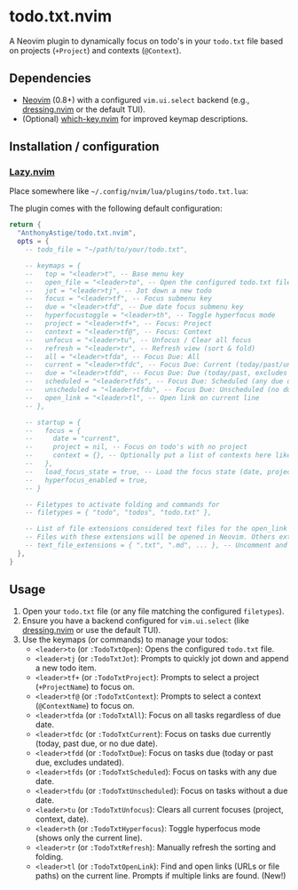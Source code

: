 # todo.txt.nvim

A Neovim plugin to dynamically focus on todo's in your `todo.txt` file based on projects (`+Project`) and contexts (`@Context`).

## Dependencies

- [Neovim](https://neovim.io/) (0.8+) with a configured `vim.ui.select` backend (e.g., [dressing.nvim](https://github.com/stevearc/dressing.nvim) or the default TUI).
- (Optional) [which-key.nvim](https://github.com/folke/which-key.nvim) for improved keymap descriptions.

## Installation / configuration

### [Lazy.nvim](https://github.com/folke/lazy.nvim)

Place somewhere like `~/.config/nvim/lua/plugins/todo.txt.lua`:

The plugin comes with the following default configuration:

```lua
return {
  "AnthonyAstige/todo.txt.nvim",
  opts = {
    -- todo_file = "~/path/to/your/todo.txt",

    -- keymaps = {
    --   top = "<leader>t", -- Base menu key
    --   open_file = "<leader>to", -- Open the configured todo.txt file
    --   jot = "<leader>tj", -- Jot down a new todo
    --   focus = "<leader>tf", -- Focus submenu key
    --   due = "<leader>tfd", -- Due date focus submenu key
    --   hyperfocustoggle = "<leader>th", -- Toggle hyperfocus mode
    --   project = "<leader>tf+", -- Focus: Project
    --   context = "<leader>tf@", -- Focus: Context
    --   unfocus = "<leader>tu", -- Unfocus / Clear all focus
    --   refresh = "<leader>tr", -- Refresh view (sort & fold)
    --   all = "<leader>tfda", -- Focus Due: All
    --   current = "<leader>tfdc", -- Focus Due: Current (today/past/undated)
    --   due = "<leader>tfdd", -- Focus Due: Due (today/past, excludes undated)
    --   scheduled = "<leader>tfds", -- Focus Due: Scheduled (any due date)
    --   unscheduled = "<leader>tfdu", -- Focus Due: Unscheduled (no due date)
    --   open_link = "<leader>tl", -- Open link on current line
    -- },

    -- startup = {
    --   focus = {
    --     date = "current",
    --     project = nil, -- Focus on todo's with no project
    --     context = {}, -- Optionally put a list of contexts here like { "home", "quick" }
    --   },
    --   load_focus_state = true, -- Load the focus state (date, project, context) on new Neovim sessions?
    --   hyperfocus_enabled = true,
    -- }

    -- Filetypes to activate folding and commands for
    -- filetypes = { "todo", "todos", "todo.txt" },

    -- List of file extensions considered text files for the open_link command.
    -- Files with these extensions will be opened in Neovim. Others externally.
    -- text_file_extensions = { ".txt", ".md", ... }, -- Uncomment and customize if needed
  },
}
```

## Usage

1. Open your `todo.txt` file (or any file matching the configured `filetypes`).
2. Ensure you have a backend configured for `vim.ui.select` (like [dressing.nvim](https://github.com/stevearc/dressing.nvim) or use the default TUI).
3. Use the keymaps (or commands) to manage your todos:
   - `<leader>to` (or `:TodoTxtOpen`): Opens the configured `todo.txt` file.
   - `<leader>tj` (or `:TodoTxtJot`): Prompts to quickly jot down and append a new todo item.
   - `<leader>tf+` (or `:TodoTxtProject`): Prompts to select a project (`+ProjectName`) to focus on.
   - `<leader>tf@` (or `:TodoTxtContext`): Prompts to select a context (`@ContextName`) to focus on.
   - `<leader>tfda` (or `:TodoTxtAll`): Focus on all tasks regardless of due date.
   - `<leader>tfdc` (or `:TodoTxtCurrent`): Focus on tasks due currently (today, past due, or no due date).
   - `<leader>tfdd` (or `:TodoTxtDue`): Focus on tasks due (today or past due, excludes undated).
   - `<leader>tfds` (or `:TodoTxtScheduled`): Focus on tasks with any due date.
   - `<leader>tfdu` (or `:TodoTxtUnscheduled`): Focus on tasks without a due date.
   - `<leader>tu` (or `:TodoTxtUnfocus`): Clears all current focuses (project, context, date).
   - `<leader>th` (or `:TodoTxtHyperfocus`): Toggle hyperfocus mode (shows only the current line).
   - `<leader>tr` (or `:TodoTxtRefresh`): Manually refresh the sorting and folding.
   - `<leader>tl` (or `:TodoTxtOpenLink`): Find and open links (URLs or file paths) on the current line. Prompts if multiple links are found. (New!)
